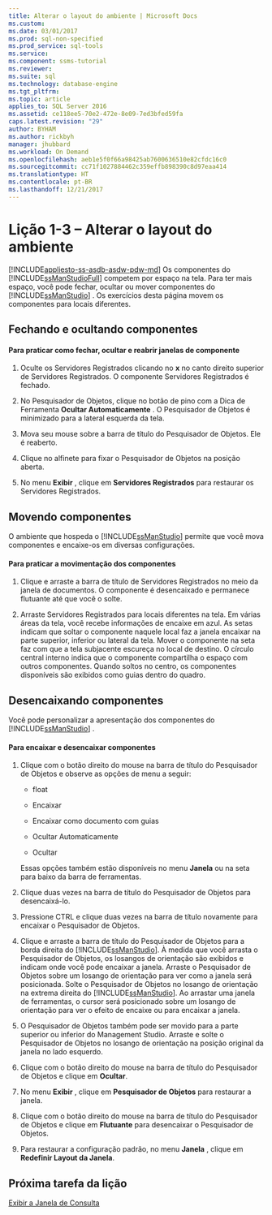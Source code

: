 ```yaml
---
title: Alterar o layout do ambiente | Microsoft Docs
ms.custom: 
ms.date: 03/01/2017
ms.prod: sql-non-specified
ms.prod_service: sql-tools
ms.service: 
ms.component: ssms-tutorial
ms.reviewer: 
ms.suite: sql
ms.technology: database-engine
ms.tgt_pltfrm: 
ms.topic: article
applies_to: SQL Server 2016
ms.assetid: ce118ee5-70e2-472e-8e09-7ed3bfed59fa
caps.latest.revision: "29"
author: BYHAM
ms.author: rickbyh
manager: jhubbard
ms.workload: On Demand
ms.openlocfilehash: aeb1e5f0f66a98425ab7600636510e82cfdc16c0
ms.sourcegitcommit: cc71f1027884462c359effb898390c8d97eaa414
ms.translationtype: HT
ms.contentlocale: pt-BR
ms.lasthandoff: 12/21/2017
---
```

# <a name="lesson-1-3---change-the-environment-layout"></a>Lição 1-3 – Alterar o layout do ambiente
[!INCLUDE[appliesto-ss-asdb-asdw-pdw-md](../../includes/appliesto-ss-asdb-asdw-pdw-md.md)] Os componentes do [!INCLUDE[ssManStudioFull](../../includes/ssmanstudiofull-md.md)] competem por espaço na tela. Para ter mais espaço, você pode fechar, ocultar ou mover componentes do [!INCLUDE[ssManStudio](../../includes/ssmanstudio-md.md)] . Os exercícios desta página movem os componentes para locais diferentes.  
  
## <a name="closing-and-hiding-components"></a>Fechando e ocultando componentes  
  
#### <a name="to-practice-closing-hiding-and-reopening-component-windows"></a>Para praticar como fechar, ocultar e reabrir janelas de componente  
  
1.  Oculte os Servidores Registrados clicando no **x** no canto direito superior de Servidores Registrados. O componente Servidores Registrados é fechado.  
  
2.  No Pesquisador de Objetos, clique no botão de pino com a Dica de Ferramenta **Ocultar Automaticamente** . O Pesquisador de Objetos é minimizado para a lateral esquerda da tela.  
  
3.  Mova seu mouse sobre a barra de título do Pesquisador de Objetos. Ele é reaberto.  
  
4.  Clique no alfinete para fixar o Pesquisador de Objetos na posição aberta.  
  
5.  No menu **Exibir** , clique em **Servidores Registrados** para restaurar os Servidores Registrados.  
  
## <a name="moving-components"></a>Movendo componentes  
O ambiente que hospeda o [!INCLUDE[ssManStudio](../../includes/ssmanstudio-md.md)] permite que você mova componentes e encaixe-os em diversas configurações.  
  
#### <a name="to-practice-moving-components"></a>Para praticar a movimentação dos componentes  
  
1.  Clique e arraste a barra de título de Servidores Registrados no meio da janela de documentos. O componente é desencaixado e permanece flutuante até que você o solte.  
  
2.  Arraste Servidores Registrados para locais diferentes na tela. Em várias áreas da tela, você recebe informações de encaixe em azul. As setas indicam que soltar o componente naquele local faz a janela encaixar na parte superior, inferior ou lateral da tela. Mover o componente na seta faz com que a tela subjacente escureça no local de destino. O círculo central interno indica que o componente compartilha o espaço com outros componentes. Quando soltos no centro, os componentes disponíveis são exibidos como guias dentro do quadro.  
  
## <a name="undocking-components"></a>Desencaixando componentes  
Você pode personalizar a apresentação dos componentes do [!INCLUDE[ssManStudio](../../includes/ssmanstudio-md.md)] .  
  
#### <a name="to-dock-and-undock-components"></a>Para encaixar e desencaixar componentes  
  
1.  Clique com o botão direito do mouse na barra de título do Pesquisador de Objetos e observe as opções de menu a seguir:  
  
    -   float  
  
    -   Encaixar  
  
    -   Encaixar como documento com guias  
  
    -   Ocultar Automaticamente  
  
    -   Ocultar  
  
    Essas opções também estão disponíveis no menu **Janela** ou na seta para baixo da barra de ferramentas.  
  
2.  Clique duas vezes na barra de título do Pesquisador de Objetos para desencaixá-lo.  
  
3.  Pressione CTRL e clique duas vezes na barra de título novamente para encaixar o Pesquisador de Objetos.  
  
4.  Clique e arraste a barra de título do Pesquisador de Objetos para a borda direita do [!INCLUDE[ssManStudio](../../includes/ssmanstudio-md.md)]. À medida que você arrasta o Pesquisador de Objetos, os losangos de orientação são exibidos e indicam onde você pode encaixar a janela. Arraste o Pesquisador de Objetos sobre um losango de orientação para ver como a janela será posicionada. Solte o Pesquisador de Objetos no losango de orientação na extrema direita do [!INCLUDE[ssManStudio](../../includes/ssmanstudio-md.md)]. Ao arrastar uma janela de ferramentas, o cursor será posicionado sobre um losango de orientação para ver o efeito de encaixe ou para encaixar a janela.  
  
5.  O Pesquisador de Objetos também pode ser movido para a parte superior ou inferior do Management Studio. Arraste e solte o Pesquisador de Objetos no losango de orientação na posição original da janela no lado esquerdo.  
  
6.  Clique com o botão direito do mouse na barra de título do Pesquisador de Objetos e clique em **Ocultar**.  
  
7.  No menu **Exibir** , clique em **Pesquisador de Objetos** para restaurar a janela.  
  
8.  Clique com o botão direito do mouse na barra de título do Pesquisador de Objetos e clique em **Flutuante** para desencaixar o Pesquisador de Objetos.  
  
9. Para restaurar a configuração padrão, no menu **Janela** , clique em **Redefinir Layout da Janela**.  
  
## <a name="next-task-in-lesson"></a>Próxima tarefa da lição  
[Exibir a Janela de Consulta](../../tools/sql-server-management-studio/lesson-1-4-display-the-query-window.md)  
  
  
  
